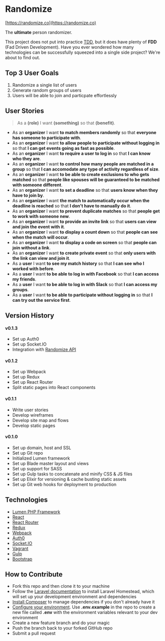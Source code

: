 # Randomize

[https://randomize.co](https://randomize.co)

The **ultimate** person randomizer. 

This project does not put into practice [TDD](https://en.wikipedia.org/wiki/Test-driven_development), but it does have plenty of **FDD** (Fad Driven Development). Have you ever wondered how many technologies can be successfully squeezed into a single side project? We're about to find out. 

## Top 3 User Goals

1. Randomize a single list of users 
2. Generate random groups of users 
3. Users will be able to join and particpate effortlessly

## User Stories

> As a **(role)** I want **(something)** so that **(benefit)**.

* As an **organizer** I want **to match members randomly** so that **everyone has someone to participate with**.
* As an **organizer** I want **to allow people to participate without logging in** so that **I can get events going as fast as possible**.
* As an **organizer** I want **to require a user to log in** so that **I can know who they are**.
* As an **organizer** I want **to control how many people are matched in a group** so that **I can accomodate any type of activity regardless of size**.
* As an **organizer** I want **to be able to create exclusions to who gets matched** so that **people like spouses will be guaranteed to be matched with someone different**.
* As an **organizer** I want **to set a deadline** so that **users know when they have to join by**.
* As an **organizer** I want **the match to automatically occur when the deadline is reached** so that **I don't have to manually do it**.
* As an **organizer** I want **to prevent duplicate matches** so that **people get to work with someone new**.
* As an **organizer** I want **to provide an invite link** so that **users can view and join the event with it**.
* As an **organizer** I want **to display a count down** so that **people can see when the match will occur**.
* As an **organizer** I want **to display a code on screen** so that **people can join without a link**.
* As an **organizer** I want **to create private event** so that **only users with the link can view and join it**.
* As a **user** I want **to see my match history** so that **I can see who I worked with before**.
* As a **user** I want **to be able to log in with Facebook** so that **I can access my friends**.
* As a **user** I want **to be able to log in with Slack** so that **I can access my groups**.
* As a **user** I want **to be able to participate without logging in** so that **I can try out the service first**.

## Version History

#### v0.1.3

- Set up Auth0 
- Set up Socket.IO 
- Integration with [Randomize API](https://github.com/ga-aluminati/randomize-api)

#### v0.1.2

- Set up Webpack
- Set up Redux
- Set up React Router
- Split static pages into React components

#### v0.1.1

- Write user stories
- Develop wireframes
- Develop site map and flows
- Develop static pages

#### v0.1.0

- Set up domain, host and SSL 
- Set up Git repo
- Initialized Lumen framework
- Set up Blade master layout and views
- Set up support for SASS 
- Set up Gulp tasks to concatenate and minify CSS & JS files
- Set up Elixir for versioning & cache busting static assets
- Set up Git web hooks for deployment to production

## Technologies

* [Lumen PHP Framework](https://lumen.laravel.com/)
* [React](https://facebook.github.io/react/)
* [React Router](https://github.com/reactjs/react-router)
* [Redux](http://redux.js.org/)
* [Webpack](https://webpack.github.io/)
* [Auth0](https://auth0.com/)
* [Socket.IO](http://socket.io/)
* [Vagrant](https://www.vagrantup.com/)
* [Gulp](http://gulpjs.com/)
* [Bootstrap](http://getbootstrap.com/)

## How to Contribute

* Fork this repo and then clone it to your machine
* Follow the [Laravel documentation](https://laravel.com/docs/5.2/homestead) to install Laravel Homestead, which will set up your development environment and dependencies
* [Install Composer](https://getcomposer.org/) to manage dependencies if you don't already have it
* [Configure your environment](https://lumen.laravel.com/docs/5.2/configuration#environment-configuration). Use **.env.example** in the repo to create a new file called **.env** with the environment variables relevant to your dev environment
* Create a new feature branch and do your magic
* Push the branch back to your forked GitHub repo
* Submit a pull request
